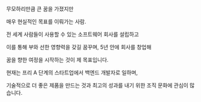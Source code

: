 무모하리만큼 큰 꿈을 가졌지만

매우 현실적인 목표를 이뤄가는 사람.


전 세계 사람들이 사용할 수 있는 소프트웨어 회사를 설립하고

이를 통해 부와 선한 영향력을 갖길 꿈꾸며, 5년 안에 회사를 창업해

꿈을 향한 여정을 시작하는 것이 제 목표입니다.


현재는 프리 A 단계의 스타트업에서 백엔드 개발자로 일하며,

기술적으로 더 좋은 제품을 만드는 것과 최고의 성과를 내기 위한 조직 문화에 관심이 많습니다.